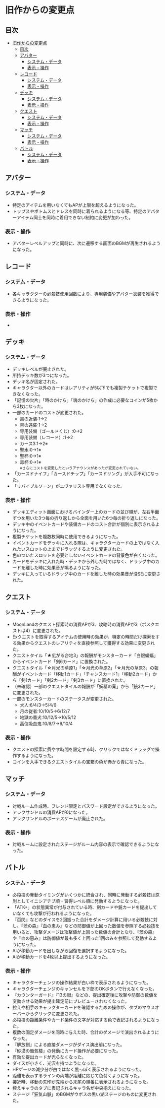 # 旧作からの変更点

## 目次

- [旧作からの変更点](#旧作からの変更点)
  - [目次](#目次)
  - [アバター](#アバター)
    - [システム・データ](#システムデータ)
    - [表示・操作](#表示操作)
  - [レコード](#レコード)
    - [システム・データ](#システムデータ-1)
    - [表示・操作](#表示操作-1)
  - [デッキ](#デッキ)
    - [システム・データ](#システムデータ-2)
    - [表示・操作](#表示操作-2)
  - [クエスト](#クエスト)
    - [システム・データ](#システムデータ-3)
    - [表示・操作](#表示操作-3)
  - [マッチ](#マッチ)
    - [システム・データ](#システムデータ-4)
    - [表示・操作](#表示操作-4)
  - [バトル](#バトル)
    - [システム・データ](#システムデータ-5)
    - [表示・操作](#表示操作-5)


## アバター

### システム・データ
- 特定のアイテムを用いなくてもAPが上限を超えるようになった。
- トップスやボトムスとドレスを同時に着られるようになる等、特定のアバターアイテム同士を同時に着用できない制約に変更が加わった。

### 表示・操作
- アバターレベルアップと同時に、次に遷移する画面のBGMが再生されるようになった。

## レコード

### システム・データ
- 各キャラクターの必殺技使用回数により、専用装備やアバター衣装を獲得できるようになった。

### 表示・操作
- 

## デッキ

### システム・データ
- デッキレベルが廃止された。
- 所持デッキ数が3つになった。
- デッキ名が固定された。
- キャラクター以外のカードはレアリティが5以下でも複製チケットで複製できなくなった。
- 「記憶の欠片」「時のかけら」「魂のかけら」の作成に必要なコインが5枚から3枚になった。
- 一部のカードのコストが変更された。
  - 黒の近装:1→2
  - 黒の遠装:1→2
  - 専用装備（ゴールドくじ）:0→2
  - 専用装備（レコード）:1→2
  - カース3:1→2※
  - 聖水:0→1※
  - 聖杯:0→1※
  - 毒杯:0→1※<br><small>※さらにコストを変更したというアナウンスがあったが変更されていない。</small>
- 「カースドナイフ」「カースドチップ」「カースドリング」が入手不可になった。 
- 「リバイブルソーン」がエヴァリスト専用でなくなった。

### 表示・操作
- デッキエディット画面におけるバインダー上のカードの並び順が、左右半面ずつを用いた3つ毎の折り返しから全面を用いた6つ毎の折り返しになった。
- デッキ中のイベントカードや装備カードのコスト合計が個別に表示されるようになった。
- 複製チケットを複数枚同時に使用できるようになった。
- イベントカードをデッキに入れる際は、キャラクターカードの上ではなく入れたいスロットの上までドラッグするように変更された。
- 色のついたスロットを必要としないイベントカードの背景色が白くなった。
- カードをデッキに入れた時・デッキから外した時ではなく、ドラッグ中のカードを離した時に効果音が鳴るようになった。
- デッキに入っているドラッグ中のカードを離した時の効果音が没SEに変更された。

## クエスト

### システム・データ
- MoonLandのクエスト探索時の消費APが3、攻略時の消費APが3（ボスクエストは4）に変更された。
- Exクエストを取得するアイテムの使用時の効果が、特定の時間だけ探索をする効果からクエストのレアリティを直接参照して獲得する効果に変更された。
- クエストタイル「★広がる台地3」の報酬がモンスターカード「白銀蝙蝠」からイベントカード「剣6カード」に置換された。
- クエストタイル「☆月光の草原1」「☆月光の草原2」「☆月光の草原3」の報酬がイベントカード「移動1カード」「チャンスカード1」「移動2カード」から「剣1カード」「剣2カード」「剣3カード」に置換された。
- （未確認）一部のクエストタイルの報酬が「妖精の薬」から「銃3カード」に変更された。
- 一部のモンスターカードのステータスが変更された。
  - 犬人:6/4/3→5/4/6
  - 月の従者:10/10/5→6/12/7
  - 地獄の番犬:10/12/5→10/5/12
  - 高位吸血鬼:10/8/7→8/10/4

### 表示・操作
- クエストの探索に費やす時間を設定する時、クリックではなくドラッグで操作するようになった。
- コインを入手できるクエストタイルの宝箱の色が赤から青になった。

## マッチ

### システム・データ
- 対戦ルーム作成時、フレンド限定とパスワード設定ができるようになった。
- アレクサンドルの消費APが0になった。
- アレクサンドルのボーナスゲームが廃止された。

### 表示・操作
- 対戦ルームに設定されたステージがルーム内容の表示で確認できるようになった。

## バトル

### システム・データ
- 必殺技の発動タイミングがいくつかに統合され、同時に発動する必殺技は原則としてイニシアチブ順・習得レベル順に発動するようになった。
- 「ATK+」の状態異常が付与されている時、剣カードや銃カードを提出していなくても攻撃が行われるようになった。
- 『百閃』などのダイスを2回振った合計をダメージ計算に用いる必殺技に対し、『茨の森』『血の恵み』などの防御値が上回った数値を参照する必殺技を用いると、攻撃ダメージは攻撃値が上回った数値の合計となり、『茨の森』や『血の恵み』は防御値が最も多く上回った1回のみを参照して発動するようになった。
- AIが移動カードを出しながら回復を選択するようになった。
- AIが移動カードを4枚以上提出するようになった。

### 表示・操作
- キャラクターチェンジの操作結果が白い枠で表示されるようになった。
- キャラクターチェンジのキャンセルを下部のOKボタンで行えなくなった。
- 『カウンターガード』『13の眼』などの、提出確定後に攻撃や防御の数値を変動させる効果が提出確定前にプレビューされなくなった。
- 控えや相手のキャラクターカードを確認するための操作が、タブのマウスオーバーからクリックに変更された。
- 必殺技の距離条件やカード条件の文字が対応する色で表記されるようになった。
- 複数の固定ダメージを同時に与えた時、合計のダメージで演出されるようになった。
- 『解放剣』による直接ダメージがダイス演出前になった。
- 『砂漠の蜃気楼』の発動にカード操作が必要になった。
- 有効な提出カードが光らなくなった。
- ダイスが小さく、光沢を持つようになった。
- HPゲージの減少分が白ではなく黒っぽく表示されるようになった。
- 距離を表示するラインの両端が距離に応じて色付くようになった。
- 接近時、移動の矢印が先端から末尾の順番に表示されるようになった。
- 控えキャラのタブに表記されるキャラ名が中央揃えになった。
- ステージ「狂気山脈」のBGMがウボスの黒い湖ステージのものに変更された。
